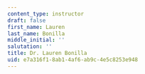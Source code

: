 ```yaml
---
content_type: instructor
draft: false
first_name: Lauren
last_name: Bonilla
middle_initial: ''
salutation: ''
title: Dr. Lauren Bonilla
uid: e7a316f1-8ab1-4af6-ab9c-4e5c8253e948
---
```

